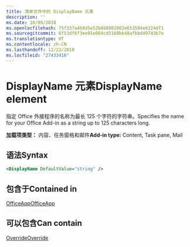 ```yaml
---
title: 清单文件中的 DisplayName 元素
description: ''
ms.date: 10/09/2018
ms.openlocfilehash: 75f337a4b9d5e52b068802002e653584e6324df1
ms.sourcegitcommit: 6f53df6f3ee91e084cd5160bb48afbbd49743b7e
ms.translationtype: HT
ms.contentlocale: zh-CN
ms.lasthandoff: 12/22/2018
ms.locfileid: "27433416"
---
```

# <a name="displayname-element"></a><span data-ttu-id="4a526-102">DisplayName 元素</span><span class="sxs-lookup"><span data-stu-id="4a526-102">DisplayName element</span></span>

<span data-ttu-id="4a526-103">指定 Office 外接程序的名称为最长 125 个字符的字符串。</span><span class="sxs-lookup"><span data-stu-id="4a526-103">Specifies the name for your Office Add-in as a string up to 125 characters long.</span></span>

<span data-ttu-id="4a526-104">**加载项类型：** 内容、任务窗格和邮件</span><span class="sxs-lookup"><span data-stu-id="4a526-104">**Add-in type:** Content, Task pane, Mail</span></span>

## <a name="syntax"></a><span data-ttu-id="4a526-105">语法</span><span class="sxs-lookup"><span data-stu-id="4a526-105">Syntax</span></span>

```XML
<DisplayName DefaultValue="string" />
```

## <a name="contained-in"></a><span data-ttu-id="4a526-106">包含于</span><span class="sxs-lookup"><span data-stu-id="4a526-106">Contained in</span></span>

[<span data-ttu-id="4a526-107">OfficeApp</span><span class="sxs-lookup"><span data-stu-id="4a526-107">OfficeApp</span></span>](officeapp.md)


## <a name="can-contain"></a><span data-ttu-id="4a526-108">可以包含</span><span class="sxs-lookup"><span data-stu-id="4a526-108">Can contain</span></span>

[<span data-ttu-id="4a526-109">Override</span><span class="sxs-lookup"><span data-stu-id="4a526-109">Override</span></span>](override.md)

